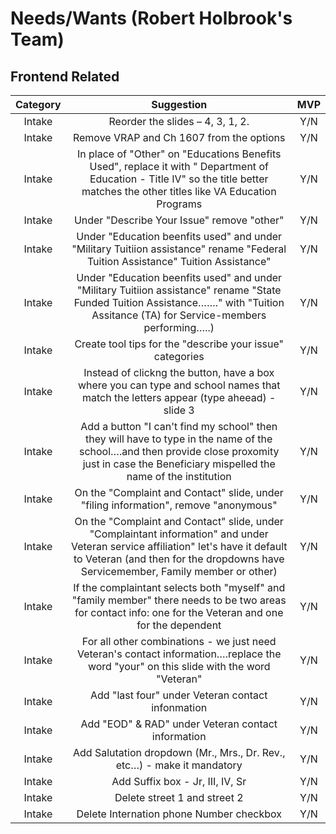 # Needs/Wants (Robert Holbrook's Team)

## Frontend Related
| Category       | Suggestion           | MVP   |
|:-------------:|:-------------:|:-----:|
| Intake      | Reorder the slides – 4, 3, 1, 2. | Y/N |
| Intake      | Remove VRAP and Ch 1607 from the options      | Y/N |
| Intake | In place of "Other" on "Educations Benefits Used", replace it with " Department of Education - Title IV" so the title better matches the other titles like VA Education Programs  | Y/N |
| Intake | Under "Describe Your Issue" remove "other"  | Y/N |
| Intake | Under "Education beenfits used" and under "Military Tuitiion assistance" rename "Federal Tuition Assistance" Tuition Assistance"  | Y/N |
| Intake | Under "Education beenfits used" and under "Military Tuitiion assistance" rename "State Funded Tuition Assistance……." with "Tuition Assitance (TA) for Service-members performing…..)  | Y/N |
| Intake | Create tool tips for the "describe your issue" categories  | Y/N |
| Intake | Instead of clickng the button, have a box where you can type and school names that match the letters appear (type aheead) - slide 3  | Y/N |
| Intake | Add a button "I can't find my school" then they will have to type in the name of the school….and then provide close proxomity just in case the Beneficiary mispelled the name of the institution  | Y/N |
| Intake | On the "Complaint and Contact" slide, under "filing information", remove "anonymous"  | Y/N |
| Intake | On the "Complaint and Contact" slide, under "Complaintant information" and under Veteran service affiliation" let's have it default to Veteran (and then for the dropdowns have Servicemember, Family member or other)  | Y/N |
| Intake | If the complaintant selects both "myself" and "family member" there needs to be two areas for contact info: one for the Veteran and one for the dependent  | Y/N |
| Intake | For all other combinations - we just need Veteran's contact information….replace the word "your" on this slide with the word "Veteran"  | Y/N |
| Intake | Add "last four" under Veteran contact infonmation  | Y/N |
| Intake | Add "EOD" & RAD" under Veteran contact information  | Y/N |
| Intake | Add Salutation dropdown (Mr., Mrs., Dr. Rev., etc…) - make it mandatory  | Y/N |
| Intake | Add Suffix box - Jr, III, IV, Sr  | Y/N |
| Intake | Delete street 1 and street 2   | Y/N |
| Intake | Delete Internation phone Number checkbox  | Y/N |
